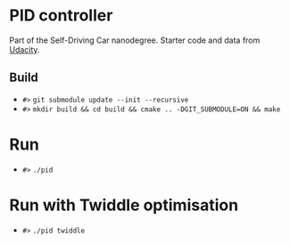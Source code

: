 # PID controller
Part of the Self-Driving Car nanodegree. Starter code and data from [Udacity](https://github.com/udacity/CarND-PID-Control-Project).

## Build
- `#>` `git submodule update --init --recursive`
- `#>` `mkdir build && cd build && cmake .. -DGIT_SUBMODULE=ON && make`

# Run

- `#>` `./pid`

# Run with Twiddle optimisation

- `#>` `./pid twiddle`
